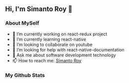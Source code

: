 ## Hi, I'm Simanto Roy 👋



### About MySelf

- 🔭 I’m currently working on react-redux project
- 🌱 I’m currently learning react-native
- 👯 I’m looking to collaborate on youtube
- 🤔 I’m looking for help with react-native-documentation
- 💬 Ask me about software development technology
- 📫 How to reach me: [Simanto Roy](https://www.facebook.com/simanto.roy.948/)

### My Github Stats
<img src="https://github-readme-stats.vercel.app/api?username=simanto-sroy&&show_icons=true&title_color=ffffff&icon_color=bb2acf&text_color=daf7dc&bg_color=151515" alt="" />

